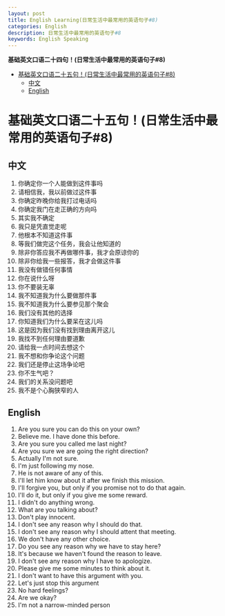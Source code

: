 ```yaml
---
layout: post
title: English Learning(日常生活中最常用的英语句子#8)
categories: English
description: 日常生活中最常用的英语句子#8
keywords: English Speaking
---
```


<!-- START doctoc generated TOC please keep comment here to allow auto update -->
<!-- DON'T EDIT THIS SECTION, INSTEAD RE-RUN doctoc TO UPDATE -->
**基础英文口语二十四句！(日常生活中最常用的英语句子#8)**

- [基础英文口语二十五句！(日常生活中最常用的英语句子#8)](#%E5%9F%BA%E7%A1%80%E8%8B%B1%E6%96%87%E5%8F%A3%E8%AF%AD%E4%BA%8C%E5%8D%81%E4%BA%94%E5%8F%A5%E6%97%A5%E5%B8%B8%E7%94%9F%E6%B4%BB%E4%B8%AD%E6%9C%80%E5%B8%B8%E7%94%A8%E7%9A%84%E8%8B%B1%E8%AF%AD%E5%8F%A5%E5%AD%908)
  - [中文](#%E4%B8%AD%E6%96%87)
  - [English](#english)

<!-- END doctoc generated TOC please keep comment here to allow auto update -->

# 基础英文口语二十五句！(日常生活中最常用的英语句子#8)

## 中文
1. 你确定你一个人能做到这件事吗
2. 请相信我，我以前做过这件事
3. 你确定昨晚你给我打过电话吗
4. 你确定我门在走正确的方向吗
5. 其实我不确定
6. 我只是凭直觉走呢
7. 他根本不知道这件事
8. 等我们做完这个任务，我会让他知道的
9.  除非你答应我不再做哪件事，我才会原谅你的
10. 除非你给我一些报答，我才会做这件事
11. 我没有做错任何事情
12. 你在说什么呀
13. 你不要装无辜
14. 我不知道我为什么要做那件事
15. 我不知道我为什么要参见那个聚会
16. 我们没有其他的选择
17. 你知道我们为什么要呆在这儿吗
18. 这是因为我们没有找到理由离开这儿
19. 我找不到任何理由要道歉
20. 请给我一点时间去想这个
21. 我不想和你争论这个问题
22. 我们还是停止这场争论吧
23. 你不生气吧？
24. 我们的关系没问题吧
25. 我不是个心胸狭窄的人

## English
1. Are you sure you can do this on your own?
2. Believe me. I have done this before.
3. Are you sure you called me last night?
4. Are you sure we are going the right direction?
5. Actually I'm not sure.
6. I'm just following my nose.
7. He is not aware of any of this.
8. I'll let him know about it after we finish this mission.
9. I'll forgive you, but only if you promise not to do that again.
10. I'll do it, but only if you give me some reward.
11. I didn't do anything wrong.
12. What are you talking about?
13. Don't play innocent.
14. I don't see any reason why I should do that.
15. I don't see any reason why I should attent that meeting.
16. We don't have any other choice.
17. Do you see any reason why we have to stay here?
18. It's because we haven't found the reason to leave.
19. I don't see any reason why I have to apologize.
20. Please give me some minutes to think about it.
21. I don't want to have this argument with you.
22. Let's just stop this argument
23. No hard feelings?
24. Are we okay?
25. I'm not a narrow-minded person